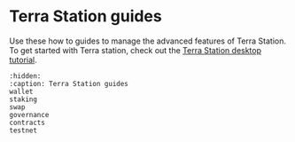 # Terra Station guides

Use these how to guides to manage the advanced features of Terra Station. To get started with Terra station, check out the [Terra Station desktop tutorial](/Tutorials/Get-started/Terra-Station-desktop.md).

```{toctree}
:hidden:
:caption: Terra Station guides
wallet
staking
swap
governance
contracts
testnet
```
